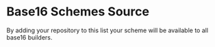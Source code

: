 # Base16 Schemes Source
By adding your repository to this list your scheme will be available to all base16 builders.
